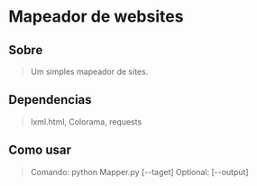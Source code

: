# Mapeador de websites

## Sobre

> Um simples mapeador de sites.

## Dependencias

> lxml.html, Colorama, requests


## Como usar

> Comando: python Mapper.py [--taget] Optional: [--output]
